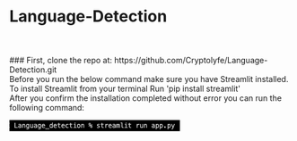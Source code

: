 # Language-Detection
<br>
<br>
### First, clone the repo at: https://github.com/Cryptolyfe/Language-Detection.git
<br>
Before you run the below command make sure you have Streamlit installed.
To install Streamlit from your terminal Run 'pip install streamlit' 
<br>
After you confirm the installation completed without error you can run the following command:

![krbylogo](media/photo1.png)
